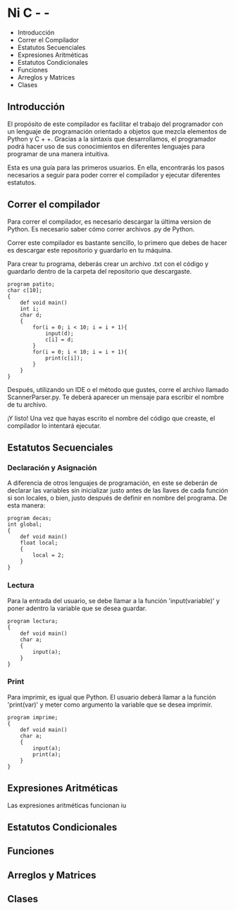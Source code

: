<h1>Ni C - -</h1>

- Introducción
- Correr el Compilador
- Estatutos Secuenciales
- Expresiones Aritméticas
- Estatutos Condicionales
- Funciones
- Arreglos y Matrices
- Clases

<h2>Introducción</h2>
<p>El propósito de este compilador es facilitar el trabajo del programador con un lenguaje de programación orientado a objetos que mezcla elementos de Python y C + +. Gracias a la sintaxis que desarrollamos, el programador podrá hacer uso de sus conocimientos en diferentes lenguajes para programar de una manera intuitiva.</p>
<p>Esta es una guía para las primeros usuarios. En ella, encontrarás los pasos necesarios a seguir para poder correr el compilador y ejecutar diferentes estatutos.</p>

<h2>Correr el compilador</h2>
<p>Para correr el compilador, es necesario descargar la última version de Python. Es necesario saber cómo correr archivos .py de Python.</p>
<p>Correr este compilador es bastante sencillo, lo primero que debes de hacer es descargar este repositorio y guardarlo en tu máquina.</p>
<p>Para crear tu programa, deberás crear un archivo .txt con el código y guardarlo dentro de la carpeta del repositorio que descargaste.</p>

```
program patito;
char c[10];
{
    def void main()
    int i;
    char d;
    {
        for(i = 0; i < 10; i = i + 1){
            input(d);
            c[i] = d;
        }
        for(i = 0; i < 10; i = i + 1){
            print(c[i]);
        }
    }
}
```

<p>Después, utilizando un IDE o el método que gustes, corre el archivo llamado ScannerParser.py. Te deberá aparecer un mensaje para escribir el nombre de tu archivo.</p>
<p>¡Y listo! Una vez que hayas escrito el nombre del código que creaste, el compilador lo intentará ejecutar.</p>

<h2>Estatutos Secuenciales</h2>
<h3>Declaración y Asignación</h3>
<p>A diferencia de otros lenguajes de programación, en este se deberán de declarar las variables sin inicializar justo antes de las llaves de cada función si son locales, o bien, justo después de definir en nombre del programa. De esta manera:</p>

```
program decas;
int global;
{
    def void main()
    float local;
    {
        local = 2;
    }
}
```

<h3>Lectura</h3>
<p>Para la entrada del usuario, se debe llamar a la función 'input(variable)' y poner adentro la variable que se desea guardar.</p>

```
program lectura;
{
    def void main()
    char a;
    {
        input(a);
    }
}
```

<h3>Print</h3>
<p>Para imprimir, es igual que Python. El usuario deberá llamar a la función 'print(var)' y meter como argumento la variable que se desea imprimir.</p>

```
program imprime;
{
    def void main()
    char a;
    {
        input(a);
        print(a);
    }
}
```

<h2>Expresiones Aritméticas</h2>
<p>Las expresiones aritméticas funcionan iu</p>

<h2>Estatutos Condicionales</h2>

<h2>Funciones</h2>

<h2>Arreglos y Matrices</h2>

<h2>Clases</h2>
